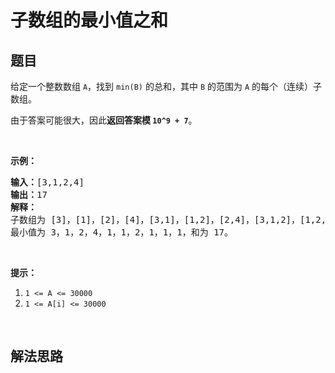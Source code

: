 # 子数组的最小值之和

## 题目

<HTML><p>给定一个整数数组 <code>A</code>，找到 <code>min(B)</code>&nbsp;的总和，其中 <code>B</code> 的范围为&nbsp;<code>A</code> 的每个（连续）子数组。</p>

<p>由于答案可能很大，因此<strong>返回答案模 <code>10^9 + 7</code></strong>。</p>

<p>&nbsp;</p>

<p><strong>示例：</strong></p>

<pre><strong>输入：</strong>[3,1,2,4]
<strong>输出：</strong>17
<strong>解释：
</strong>子数组为<strong> </strong>[3]，[1]，[2]，[4]，[3,1]，[1,2]，[2,4]，[3,1,2]，[1,2,4]，[3,1,2,4]。 
最小值为 3，1，2，4，1，1，2，1，1，1，和为 17。</pre>

<p>&nbsp;</p>

<p><strong>提示：</strong></p>

<ol>
	<li><code>1 &lt;= A &lt;= 30000</code></li>
	<li><code>1 &lt;= A[i] &lt;= 30000</code></li>
</ol>

<p>&nbsp;</p>
</HTML>

## 解法思路
